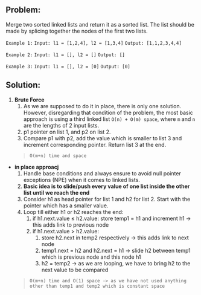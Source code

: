 ## Problem:

Merge two sorted linked lists and return it as a sorted list.
The list should be made by splicing together the nodes of the first two lists.

`Example 1:`
`Input: l1 = [1,2,4], l2 = [1,3,4]`
`Output: [1,1,2,3,4,4]`

`Example 2:`
`Input: l1 = [], l2 = []`
`Output: []`

`Example 3:`
`Input: l1 = [], l2 = [0]`
`Output: [0]`

## Solution:

1. **Brute Force**
    1. As we are supposed to do it in place, there is only one solution. However, disregarding that condition of the problem, the most basic approach is using a third linked list `O(n) + O(m) space`, where `m` and `n` are the lengths of 2 input lists.
    2. p1 pointer on list 1, and p2 on list 2.
    3. Compare p1 with p2, add the value which is smaller to list 3 and increment corresponding pointer. Return list 3 at the end.
    > `O(m+n) time and space`

- **in place approacj**
    1. Handle base conditions and always ensure to avoid null pointer exceptions (NPE) when it comes to linked lists.
    2. **Basic idea is to slide/push every value of one list inside the other list until we reach the end**
    3. Consider h1 as head pointer for list 1 and h2 for list 2. Start with the pointer which has a smaller value.
    4.  Loop till either h1 or h2 reaches the end:
        1. if h1.next.value ≤ h2.value: store temp1 = h1 and increment h1 → this adds link to previous node
        2. if h1.next.value > h2.value:
            1. store h2.next in temp2 respectively → this adds link to next node
            2. temp1.next = h2 and h2.next = h1 → slide h2 between temp1 which is previous node and this node h1
            3. h2 = temp2 → as we are looping, we have to bring h2 to the next value to be compared
    > `O(m+n) time and O(1) space -> as we have not used anything other than temp1 and temp2 which is constant space`
